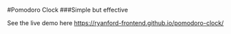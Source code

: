 #Pomodoro Clock
###Simple but effective

See the live demo here https://ryanford-frontend.github.io/pomodoro-clock/
